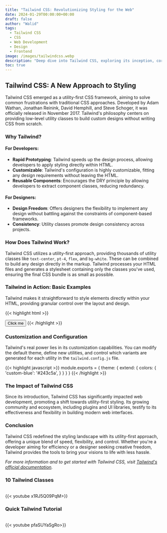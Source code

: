 ```yaml
---
title: "Tailwind CSS: Revolutionizing Styling for the Web"
date: 2024-01-29T00:00:00+00:00
draft: false
author: "Walid"
tags:
  - Tailwind CSS
  - CSS
  - Web Development
  - Design
  - Frontend
image: /images/tailwindcss.webp
description: "Deep dive into Tailwind CSS, exploring its inception, core principles, how it operates, and its impact on modern web development."
toc: true
---
```


## Tailwind CSS: A New Approach to Styling

Tailwind CSS emerged as a utility-first CSS framework, aiming to solve common frustrations with traditional CSS approaches. Developed by Adam Wathan, Jonathan Reinink, David Hemphill, and Steve Schoger, it was officially released in November 2017. Tailwind's philosophy centers on providing low-level utility classes to build custom designs without writing CSS from scratch.

### Why Tailwind?

#### For Developers:

- **Rapid Prototyping**: Tailwind speeds up the design process, allowing developers to apply styling directly within HTML.
- **Customizable**: Tailwind's configuration is highly customizable, fitting any design requirements without leaving the HTML.
- **Reusable Components**: Encourages the DRY principle by allowing developers to extract component classes, reducing redundancy.

#### For Designers:

- **Design Freedom**: Offers designers the flexibility to implement any design without battling against the constraints of component-based frameworks.
- **Consistency**: Utility classes promote design consistency across projects.

### How Does Tailwind Work?

Tailwind CSS utilizes a utility-first approach, providing thousands of utility classes like `text-center`, `pt-4`, `flex`, and `bg-white`. These can be combined to build any design directly in the markup. Tailwind processes your HTML files and generates a stylesheet containing only the classes you've used, ensuring the final CSS bundle is as small as possible.

### Tailwind in Action: Basic Examples

Tailwind makes it straightforward to style elements directly within your HTML, providing granular control over the layout and design.

{{< highlight html >}}
<!-- Button example with Tailwind CSS -->
<button class="bg-blue-500 hover:bg-blue-700 text-white font-bold py-2 px-4 rounded">
  Click me
</button>
{{< /highlight >}}

### Customization and Configuration

Tailwind's real power lies in its customization capabilities. You can modify the default theme, define new utilities, and control which variants are generated for each utility in the `tailwind.config.js` file.

{{< highlight javascript >}}
module.exports = {
  theme: {
    extend: {
      colors: {
        'custom-blue': '#243c5a',
      }
    }
  }
}
{{< /highlight >}}

### The Impact of Tailwind CSS

Since its introduction, Tailwind CSS has significantly impacted web development, promoting a shift towards utility-first styling. Its growing community and ecosystem, including plugins and UI libraries, testify to its effectiveness and flexibility in building modern web interfaces.

### Conclusion

Tailwind CSS redefined the styling landscape with its utility-first approach, offering a unique blend of speed, flexibility, and control. Whether you're a developer aiming for efficiency or a designer seeking creative freedom, Tailwind provides the tools to bring your visions to life with less hassle.

*For more information and to get started with Tailwind CSS, visit [Tailwind's official documentation](https://tailwindcss.com/docs).*

### 10 Tailwind Classes

<br>
{{< youtube x1RJ5Q09PqM>}}
<br>

### Quick Tailwind Tutorial

<br>
{{< youtube pfaSUYaSgRo>}}
<br>